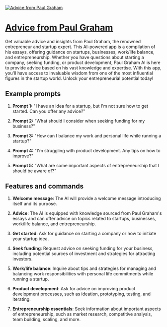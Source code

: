 [![Advice from Paul Graham](https://files.oaiusercontent.com/file-ErrVWRUM6Qfwv1MststiZ1tM?se=2123-10-16T23%3A31%3A42Z&sp=r&sv=2021-08-06&sr=b&rscc=max-age%3D31536000%2C%20immutable&rscd=attachment%3B%20filename%3Df59d88ae-23f7-4f38-8baf-fa0d12d019d0.png&sig=a7nxF%2BOIgAGfvdreL8i5EP5D5b2xhwJ5lhMUbWaZ64E%3D)](https://chat.openai.com/g/g-ThkOYmvKx-advice-from-paul-graham)

# [Advice from Paul Graham](https://chat.openai.com/g/g-ThkOYmvKx-advice-from-paul-graham)

Get valuable advice and insights from Paul Graham, the renowned entrepreneur and startup expert. This AI-powered app is a compilation of his essays, offering guidance on startups, businesses, work/life balance, and entrepreneurship. Whether you have questions about starting a company, seeking funding, or product development, Paul Graham AI is here to provide advice based on his vast knowledge and expertise. With this app, you'll have access to invaluable wisdom from one of the most influential figures in the startup world. Unlock your entrepreneurial potential today!

## Example prompts

1. **Prompt 1:** "I have an idea for a startup, but I'm not sure how to get started. Can you offer any advice?"

2. **Prompt 2:** "What should I consider when seeking funding for my business?"

3. **Prompt 3:** "How can I balance my work and personal life while running a startup?"

4. **Prompt 4:** "I'm struggling with product development. Any tips on how to improve?"

5. **Prompt 5:** "What are some important aspects of entrepreneurship that I should be aware of?"

## Features and commands

1. **Welcome message**: The AI will provide a welcome message introducing itself and its purpose.

2. **Advice**: The AI is equipped with knowledge sourced from Paul Graham's essays and can offer advice on topics related to startups, businesses, work/life balance, and entrepreneurship.

3. **Get started**: Ask for guidance on starting a company or how to initiate your startup idea.

4. **Seek funding**: Request advice on seeking funding for your business, including potential sources of investment and strategies for attracting investors.

5. **Work/life balance**: Inquire about tips and strategies for managing and balancing work responsibilities with personal life commitments while running a startup.

6. **Product development**: Ask for advice on improving product development processes, such as ideation, prototyping, testing, and iterating.

7. **Entrepreneurship essentials**: Seek information about important aspects of entrepreneurship, such as market research, competitive analysis, team building, scaling, and more.